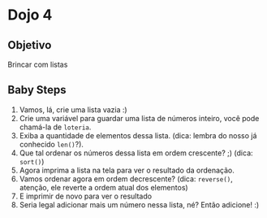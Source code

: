 # Dojo 4

## Objetivo
Brincar com listas


## Baby Steps
1. Vamos, lá, crie uma lista vazia :)
2. Crie uma variável para guardar uma lista de números inteiro, você pode chamá-la de ```loteria```.
3. Exiba a quantidade de elementos dessa lista. (dica: lembra do nosso já conhecido ```len()```?).
4. Que tal ordenar os números dessa lista em ordem crescente? ;) (dica: ```sort()```)
5. Agora imprima a lista na tela para ver o resultado da ordenação. 
6. Vamos ordenar agora em ordem decrescente? (dica: ```reverse()```, atenção, ele reverte a ordem atual dos elementos)
7. E imprimir de novo para ver o resultado
8. Seria legal adicionar mais um número nessa lista, né? Então adicione! :) 